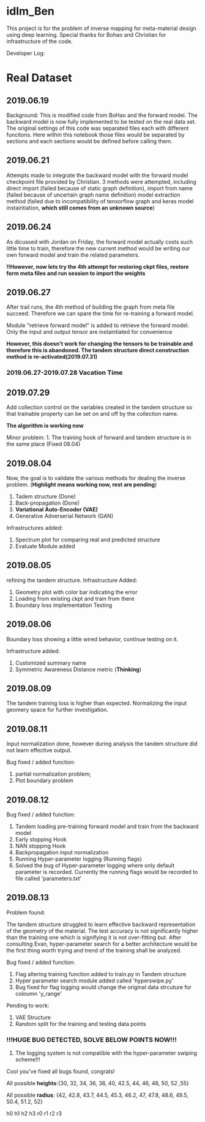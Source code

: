 # idlm_Ben
This project is for the problem of inverse mapping for meta-material design using deep learning. Special thanks for Bohao and Christian for infrastructure of the code.

Developer Log:
# Real Dataset

## 2019.06.19

Background: This is modified code from BoHao and the forward model. The backward model is now fully implemented to be tested on the real data set. The original settings of this code was separated files each with different funcitons. Here within this notebook those files would be separated by sections and each sections would be defined before calling them.

## 2019.06.21

Attempts made to integrate the backward model with the forward model checkpoint file provided by Christian. 3 methods were attempted, including direct import (failed because of static graph definition), import from name (failed because of uncertain graph name definition) model extraction method (failed due to incompatibility of tensorflow graph and keras model instaintiation, **which  still comes from an unknown source**)

## 2019.06.24

As dicussed with Jordan on  Friday, the forward model actually costs such little time to train, therefore the new current method would be writing our own forward model and train the related parameters.

**!!However, now lets try the 4th attempt for restoring ckpt files, restore form meta files and run session to import the weights**

## 2019.06.27

After trail runs, the 4th method of building the graph from meta file succeed. Therefore we can spare the time for re-training a forward model.

Module "retrieve forward model" is added to retrieve the forward model. Only the input and output tensor are instaintiated for convenience

**However, this doesn't work for changing the tensors to be trainable and therefore this is abandoned. The tandem structure direct construction method is re-activated(2019.07.31)**

### 2019.06.27-2019.07.28 Vacation Time 
## 2019.07.29

Add collection control on the variables created in the tandem structure so that trainable property can be set on and off by the collection name.

**The algorithm is working now**

Minor problem: 1. The training hook of forward and tandem structure is in the same place (Fixed 08.04)

## 2019.08.04 

Now, the goal is to validate the various methods for dealing the inverse problem. (**Highlight means working now, rest are pending**)

1. Tadem structure (Done)
2. Back-propagation (Done)
3. **Variational Auto-Encoder (VAE)**
4. Generative Adverserial Network (GAN)

Infrastructures added:
1. Spectrum plot for comparing real and predicted structure
2. Evaluate Module added

## 2019.08.05
refining the tandem structure.
Infrastructure Added:
 1. Geometry plot with color bar indicating the error
 2. Loading from existing ckpt and train from there 
 3. Boundary loss implementation Testing

## 2019.08.06

 Boundary loss showing a little wired behavior, continue testing on it.

 Infrastructure added:
 1. Customized summary name 
 2. Symmetric Awareness Distance metric (**Thinking**)

## 2019.08.09

 The tandem training loss is higher than expected. Normalizing the input geomery space for further investigation.

## 2019.08.11

Input normalization done, however during analysis the tandem structure did not learn effective output. 

Bug fixed / added function:
1. partial normalization problem;
2. Plot boundary problem

## 2019.08.12

Bug fixed / added function:
1. Tandem loading pre-training forward model and train from the backward model
2. Early stopping Hook
3. NAN stopping Hook 
4. Backpropagation input normalization
5. Running Hyper-parameter logging (Running flags)
6. Solved the bug of Hyper-parameter logging where only default parameter is recorded. Currently the running flags would be recorded to file called 'parameters.txt'

## 2019.08.13

Problem found:

The tandem structure struggled to learn effective backward representation of the geometry of the material. The test accuracy is not significantly higher than the training one which is signifying it is not over-fitting but. After consulting Evan, hyper-parameter search for a better architecture would be the first thing worth trying and trend of the training shall be analyzed.

Bug fixed / added function:
1. Flag altering training function added to train.py in Tandem structure
2. Hyper parameter search module added called 'hyperswipe.py'
3. Bug fixed for flag logging would change the original data strcuture for coloumn 'y_range'

Pending to work: 
1. VAE Structure
2. Random split for the training and testing data points


### !!!HUGE BUG DETECTED, SOLVE BELOW POINTS NOW!!!
1. The logging system is not compatible with the hyper-parameter swiping scheme!!!

Cool you've fixed all bugs found, congrats!


 All possible **heights**:{30, 32, 34, 36, 38, 40, 42.5, 44, 46, 48, 50, 52 ,55}

 All possible **radius**: {42, 42.8, 43.7, 44.5, 45.3, 46.2, 47, 47.8, 48.6, 49.5, 50.4, 51.2, 52}

 h0 h1 h2 h3 r0 r1 r2 r3

